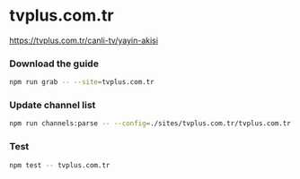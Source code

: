 # tvplus.com.tr

https://tvplus.com.tr/canli-tv/yayin-akisi

### Download the guide

```sh
npm run grab -- --site=tvplus.com.tr
```

### Update channel list

```sh
npm run channels:parse -- --config=./sites/tvplus.com.tr/tvplus.com.tr.config.js --output=./sites/tvplus.com.tr/tvplus.com.tr.channels.xml
```

### Test

```sh
npm test -- tvplus.com.tr
```
